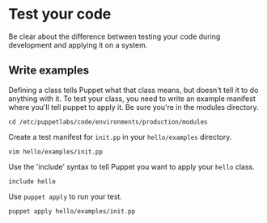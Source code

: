 # Test your code

Be clear about the difference between testing your code during development and
applying it on a system.

## Write examples

Defining a class tells Puppet what that class means, but doesn't tell it to do
anything with it. To test your class, you need to write an example manifest
where you'll tell puppet to apply it. Be sure you're in the modules directory.

    cd /etc/puppetlabs/code/environments/production/modules

Create a test manifest for `init.pp` in your `hello/examples` directory.

    vim hello/examples/init.pp

Use the 'include' syntax to tell Puppet you want to apply your `hello` class.

    include hello    

Use `puppet apply` to run your test.

    puppet apply hello/examples/init.pp
